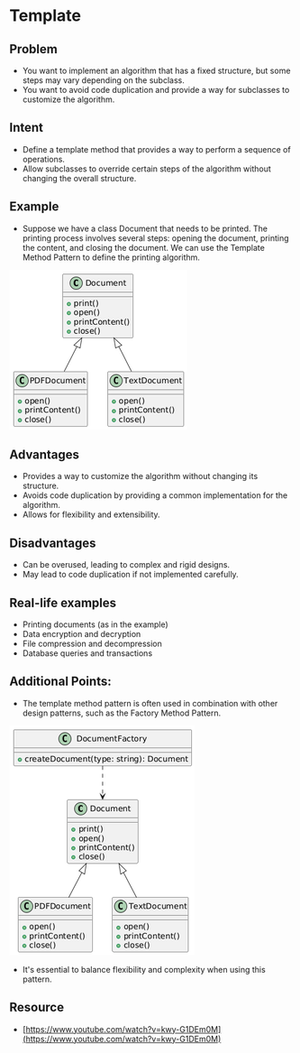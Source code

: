 # Template

## Problem
* You want to implement an algorithm that has a fixed structure, but some steps may vary depending on the subclass.
* You want to avoid code duplication and provide a way for subclasses to customize the algorithm.

## Intent
* Define a template method that provides a way to perform a sequence of operations.
* Allow subclasses to override certain steps of the algorithm without changing the overall structure.

## Example
* Suppose we have a class Document that needs to be printed. The printing process involves several steps: opening the document, printing the content, and closing the document. We can use the Template Method Pattern to define the printing algorithm.

![Template](./template.png)

## Advantages
* Provides a way to customize the algorithm without changing its structure.
* Avoids code duplication by providing a common implementation for the algorithm.
* Allows for flexibility and extensibility.

## Disadvantages
* Can be overused, leading to complex and rigid designs.
* May lead to code duplication if not implemented carefully.

## Real-life examples
* Printing documents (as in the example)
* Data encryption and decryption
* File compression and decompression
* Database queries and transactions

## Additional Points:
* The template method pattern is often used in combination with other design patterns, such as the Factory Method Pattern.

![Template with factory](./template_with_factory.png)

* It's essential to balance flexibility and complexity when using this pattern. 

## Resource

* [https://www.youtube.com/watch?v=kwy-G1DEm0M](https://www.youtube.com/watch?v=kwy-G1DEm0M)